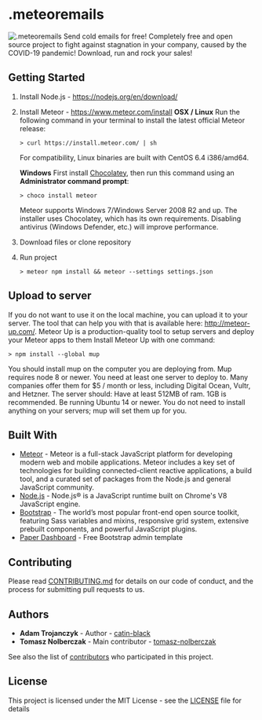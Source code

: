 # .meteoremails
![.meteoremails](http://meteoremails.com/image/cover.jpg)
Send cold emails for free!
Completely free and open source project to fight against stagnation in your company, caused by the COVID-19 pandemic!
Download, run and rock your sales!

## Getting Started
1. Install Node.js - https://nodejs.org/en/download/
2. Install Meteor - https://www.meteor.com/install
	**OSX / Linux**
	Run the following command in your terminal to install the latest official Meteor release:
	```
	> curl https://install.meteor.com/ | sh
	```
	For compatibility, Linux binaries are built with CentOS 6.4 i386/amd64.

	**Windows**
	First install [Chocolatey](https://chocolatey.org/install), then run this command using an **Administrator command prompt**:
	```
	> choco install meteor
	```
	Meteor supports Windows 7/Windows Server 2008 R2 and up. The installer uses Chocolatey, which has its own requirements. Disabling antivirus (Windows Defender, etc.) will improve performance.
3. Download files or clone repository
4. Run project
	```
	> meteor npm install && meteor --settings settings.json
	```

## Upload to server
If you do not want to use it on the local machine, you can upload it to your server. The tool that can help you with that is available here: http://meteor-up.com/. Meteor Up is a production-quality tool to setup servers and deploy your Meteor apps to them
Install Meteor Up with one command:
```
> npm install --global mup
```
You should install mup on the computer you are deploying from. Mup requires node 8 or newer.
You need at least one server to deploy to. Many companies offer them for $5 / month or less, including Digital Ocean, Vultr, and Hetzner.
The server should:
Have at least 512MB of ram. 1GB is recommended.
Be running Ubuntu 14 or newer.
You do not need to install anything on your servers; mup will set them up for you.

## Built With

* [Meteor](https://docs.meteor.com/#/full/) - Meteor is a full-stack JavaScript platform for developing modern web and mobile applications. Meteor includes a key set of technologies for building connected-client reactive applications, a build tool, and a curated set of packages from the Node.js and general JavaScript community.
* [Node.js](https://nodejs.org/) - Node.js® is a JavaScript runtime built on Chrome's V8 JavaScript engine.
* [Bootstrap](https://getbootstrap.com/) - The world’s most popular front-end open source toolkit, featuring Sass variables and mixins, responsive grid system, extensive prebuilt components, and powerful JavaScript plugins.
* [Paper Dashboard](https://www.creative-tim.com/product/paper-dashboard) - Free Bootstrap admin template

## Contributing

Please read [CONTRIBUTING.md](CONTRIBUTING.md) for details on our code
of conduct, and the process for submitting pull requests to us.

## Authors

* **Adam Trojanczyk** - Author - [catin-black](https://github.com/catin-black)
* **Tomasz Nolberczak** - Main contributor - [tomasz-nolberczak](https://github.com/tomasz-nolberczak)

See also the list of [contributors](https://github.com/catin-black/meteor-emails/graphs/contributors) who participated in this project.

## License

This project is licensed under the MIT License - see the [LICENSE](LICENSE) file for details

